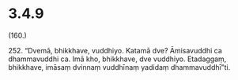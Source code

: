 # 3.4.9

(160.)

252\. “Dvemā, bhikkhave, vuddhiyo. Katamā dve? Āmisavuddhi ca dhammavuddhi ca. Imā kho, bhikkhave, dve vuddhiyo. Etadaggaṃ, bhikkhave, imāsaṃ dvinnaṃ vuddhīnaṃ yadidaṃ dhammavuddhī”ti.

